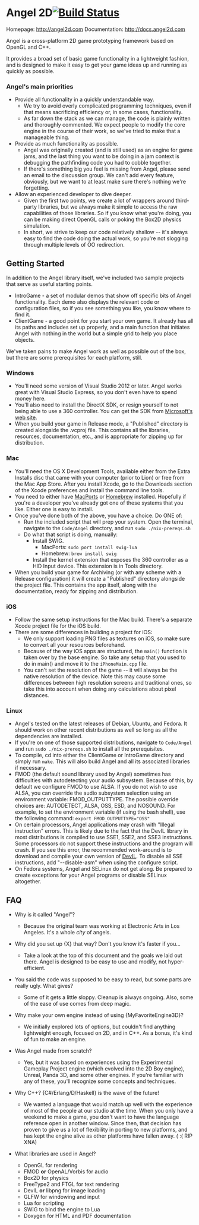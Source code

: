Angel 2D[![Build Status](https://travis-ci.org/angel2d/angel2d.png?branch=master)](https://travis-ci.org/angel2d/angel2d)
========
Homepage:      http://angel2d.com
Documentation: http://docs.angel2d.com


Angel is a cross-platform 2D game prototyping framework based on OpenGL 
and C++. 

It provides a broad set of basic game functionality in a lightweight fashion, 
and is designed to make it easy to get your game ideas up and running as 
quickly as possible. 

### Angel's main priorities ###

* Provide all functionality in a quickly understandable way. 
    * We try to avoid overly complicated programming techniques, even if 
        that means sacrificing efficiency or, in some cases, functionality. 
    * As far down the stack as we can manage, the code is plainly written 
        and thoroughly commented. We expect people to modify the core engine 
        in the course of their work, so we've tried to make that a manageable 
        thing. 
* Provide as much functionality as possible. 
    * Angel was originally created (and is still used) as an engine for game 
        jams, and the last thing you want to be doing in a jam context is 
        debugging the pathfinding code you had to cobble together. 
    * If there's something big you feel is missing from Angel, please send 
        an email to the discussion group. We can't add every feature, 
        obviously, but we want to at least make sure there's nothing we're 
        forgetting. 
* Allow an experienced developer to dive deeper.
    * Given the first two points, we create a lot of wrappers around 
        third-party libraries, but we always make it simple to access the raw
        capabilities of those libraries. So if you know what you're doing, 
        you can be making direct OpenGL calls or poking the Box2D physics 
        simulation. 
    * In short, we strive to keep our code relatively shallow -- it's 
        always easy to find the code doing the actual work, so you're not 
        slogging through multiple levels of OO redirection.


Getting Started
---------------
In addition to the Angel library itself, we've included two sample projects 
that serve as useful starting points.

* IntroGame - a set of modular demos that show off specific bits of Angel
  functionality. Each demo also displays the relevant code or configuration 
  files, so if you see something you like, you know where to find it. 
* ClientGame - a good point for you start your own game. It already has all 
  its paths and includes set up properly, and a main function that initiates 
  Angel with nothing in the world but a simple grid to help you place objects.

We've taken pains to make Angel work as well as possible out of the box, but
there are some prerequisites for each platform, still. 

### Windows ###
* You'll need some version of Visual Studio 2012 or later. Angel works great
  with Visual Studio Express, so you don't even have to spend money here.
* You'll also need to install the DirectX SDK, or resign yourself to not being
  able to use a 360 controller. You can get the SDK from [Microsoft's web
  site](http://msdn.microsoft.com/en-us/directx/default.aspx).
* When you build your game in Release mode, a "Published" directory is created
  alongside the .vcproj file. This contains all the libraries, resources, 
  documentation, etc., and is appropriate for zipping up for distribution. 

### Mac ###
* You'll need the OS X Development Tools, available either from the Extra 
  Installs disc that came with your computer (prior to Lion) or free from 
  the Mac App Store. After you install Xcode, go to the Downloads section of 
  the Xcode preferences and install the command line tools. 
* You need to either have [MacPorts](http://www.macports.org/) or 
  [Homebrew](http://mxcl.github.com/homebrew/) installed. Hopefully if you're
  a developer you've already got one of these systems that you like. Either
  one is easy to install.
* Once you've done both of the above, you have a choice. Do ONE of:
    * Run the included script that will prep your system. Open the terminal, 
      navigate to the `Code/Angel` directory, and run `sudo ./nix-prereqs.sh`
    * Do what that script is doing, manually:
        * Install SWIG. 
            * MacPorts: `sudo port install swig-lua`
            * Homebrew: `brew install swig`
        * Install the kernel extension that exposes the 360 controller as a
          HID Input device. This extension is in Tools directory. 
* When you build your game for Archiving (or with any scheme with a Release
  configuration) it will create a "Published" directory alongside the 
  project file. This contains the app itself, along with the documentation,
  ready for zipping and distribution. 

### iOS ###
* Follow the same setup instructions for the Mac build. There's a separate
  Xcode project file for the iOS build. 
* There are some differences in building a project for iOS:
    * We only support loading PNG files as textures on iOS, so make sure to
      convert all your resources beforehand.
    * Because of the way iOS apps are structured, the `main()` function is 
      taken over by the base engine. So take any setup that you used to do 
      in main() and move it to the `iPhoneMain.cpp` file. 
    * You can't set the resolution of the game -- it will always be the 
      native resolution of the device. Note this may cause some differences
      between high resolution screens and traditional ones, so take this 
      into account when doing any calculations about pixel distances.

### Linux ###
* Angel's tested on the latest releases of Debian, Ubuntu, and Fedora. It should work
  on other recent distributions as well so long as all the dependencies are
  installed. 
* If you're on one of those supported distributions, navigate to `Code/Angel` 
  and run `sudo ./nix-prereqs.sh` to install all the prerequisites. 
* To compile, cd into either the ClientGame or IntroGame directory and simply
  run `make`. This will also build Angel and all its associated libraries if
  necessary. 
* FMOD (the default sound library used by Angel) sometimes has difficulties 
  with autodetecting your audio subsystem.  Because of this, by default we
  configure FMOD to use ALSA.  If you do not wish to use ALSA, you can
  override the audio subsystem selection using an environment variable:
  FMOD_OUTPUTTYPE. The possible override choices are: AUTODETECT,
  ALSA, OSS, ESD, and NOSOUND. For example, to set the environment variable
  (if using the bash shell), use the following command:
      `export FMOD_OUTPUTTYPE="OSS"`
* On certain processors, Angel applications may crash with "Illegal 
  instruction" errors. This is likely due to the fact that the DevIL 
  library in most distributions is compiled to use SSE1, SSE2, and SSE3 
  instructions. Some processors do not support these instructions and the 
  program will crash. If you see this error, the recommended work-around is 
  to download and compile your own version of 
  [DevIL](http://openil.sourceforge.net). To disable all SSE instructions, 
  add "--disable-asm" when using the configure script.
* On Fedora systems, Angel and SELinux do not get along. Be prepared to 
  create exceptions for your Angel programs or disable SELinux altogether.


FAQ
---
* Why is it called "Angel"?
    * Because the original team was working at Electronic Arts in Los 
      Angeles. It's a whole *city* of angels.

* Why did you set up {X} that way? Don't you know it's faster if you...
    * Take a look at the top of this document and the goals we laid out there.
      Angel is designed to be easy to use and modify, not hyper-efficient.

* You said the code was supposed to be easy to read, but some parts are 
  really ugly. What gives?
    * Some of it gets a little sloppy. Cleanup is always ongoing. Also, some 
      of the ease of use comes from deep magic. 

* Why make your own engine instead of using {MyFavoriteEngine3D}?
    * We initially explored lots of options, but couldn't find anything 
      lightweight enough, focused on 2D, and in C++. As a bonus, it's kind of
      fun to make an engine. 

* Was Angel made from scratch?
    * Yes, but it was based on experiences using the Experimental Gameplay 
      Project engine (which evolved into the 2D Boy engine), Unreal, Panda 3D,
      and some other engines. If you're familiar with any of these, you'll 
      recognize some concepts and techniques. 

* Why C++? {C#/Erlang/D/Haskell} is the wave of the future!
    * We wanted a language that would match up well with the experience of
      most of the people at our studio at the time. When you only have a 
      weekend to make a game, you don't want to have the language reference
      open in another window. Since then, that decision has proven to give
      us a lot of flexibility in porting to new platforms, and has kept the
      engine alive as other platforms have fallen away. ( :( RIP XNA)

* What libraries are used in Angel?
    * OpenGL for rendering
    * FMOD **or** OpenAL/Vorbis for audio
    * Box2D for physics
    * FreeType2 and FTGL for text rendering
    * DevIL **or** libpng for image loading
    * GLFW for windowing and input
    * Lua for scripting
    * SWIG to bind the engine to Lua
    * Doxygen for HTML and PDF documentation

